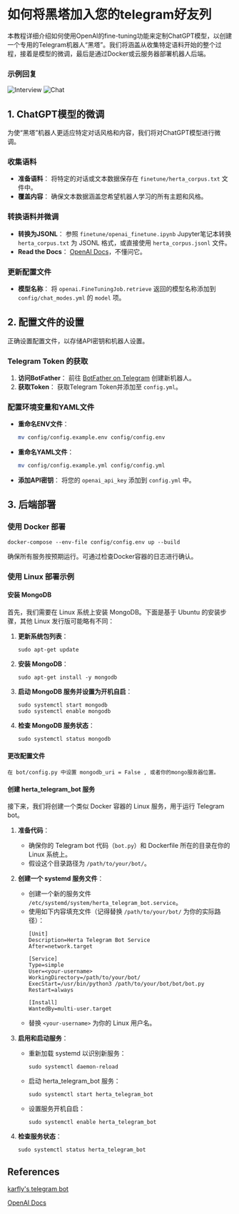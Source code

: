 # 如何将黑塔加入您的telegram好友列
本教程详细介绍如何使用OpenAI的fine-tuning功能来定制ChatGPT模型，以创建一个专用的Telegram机器人“黑塔”。我们将涵盖从收集特定语料开始的整个过程，接着是模型的微调，最后是通过Docker或云服务器部署机器人后端。


### 示例回复
![Interview](static/image.png) ![Chat](static/image2.png)
## 1. ChatGPT模型的微调

为使“黑塔”机器人更适应特定对话风格和内容，我们将对ChatGPT模型进行微调。

### 收集语料

- **准备语料**：
  将特定的对话或文本数据保存在 `finetune/herta_corpus.txt` 文件中。
- **覆盖内容**：
  确保文本数据涵盖您希望机器人学习的所有主题和风格。

### 转换语料并微调

- **转换为JSONL**：
  参照 `finetune/openai_finetune.ipynb` Jupyter笔记本转换 `herta_corpus.txt` 为 JSONL 格式，或直接使用 `herta_corpus.jsonl` 文件。
- **Read the Docs**：
  [OpenAI Docs](https://platform.openai.com/docs/guides/fine-tuning)，不懂问它。

### 更新配置文件

- **模型名称**：
  将 `openai.FineTuningJob.retrieve` 返回的模型名称添加到 `config/chat_modes.yml` 的 `model` 项。

## 2. 配置文件的设置

正确设置配置文件，以存储API密钥和机器人设置。

### Telegram Token 的获取

1. **访问BotFather**：
   前往 [BotFather on Telegram](https://t.me/botfather) 创建新机器人。
2. **获取Token**：
   获取Telegram Token并添加至 `config.yml`。

### 配置环境变量和YAML文件

- **重命名ENV文件**：
  ```bash
  mv config/config.example.env config/config.env
  ```
- **重命名YAML文件**：
  ```bash
  mv config/config.example.yml config/config.yml
  ```
- **添加API密钥**：
  将您的 `openai_api_key` 添加到 `config.yml` 中。

## 3. 后端部署
### 使用 Docker 部署
```
docker-compose --env-file config/config.env up --build
```
确保所有服务按预期运行。可通过检查Docker容器的日志进行确认。
### 使用 Linux 部署示例

#### **安装 MongoDB**

首先，我们需要在 Linux 系统上安装 MongoDB。下面是基于 Ubuntu 的安装步骤，其他 Linux 发行版可能略有不同：

1. **更新系统包列表**：
   ```
   sudo apt-get update
   ```

2. **安装 MongoDB**：
   ```
   sudo apt-get install -y mongodb
   ```

3. **启动 MongoDB 服务并设置为开机自启**：
   ```
   sudo systemctl start mongodb
   sudo systemctl enable mongodb
   ```

4. **检查 MongoDB 服务状态**：
   ```
   sudo systemctl status mongodb
   ```

#### **更改配置文件**

    在 bot/config.py 中设置 mongodb_uri = False , 或者你的mongo服务器位置。

#### **创建 herta_telegram_bot 服务**

接下来，我们将创建一个类似 Docker 容器的 Linux 服务，用于运行 Telegram bot。

1. **准备代码**：
   - 确保你的 Telegram bot 代码（`bot.py`）和 Dockerfile 所在的目录在你的 Linux 系统上。
   - 假设这个目录路径为 `/path/to/your/bot/`。

2. **创建一个 systemd 服务文件**：
   - 创建一个新的服务文件 `/etc/systemd/system/herta_telegram_bot.service`。
   - 使用如下内容填充文件（记得替换 `/path/to/your/bot/` 为你的实际路径）：
     ```
     [Unit]
     Description=Herta Telegram Bot Service
     After=network.target

     [Service]
     Type=simple
     User=<your-username>
     WorkingDirectory=/path/to/your/bot/
     ExecStart=/usr/bin/python3 /path/to/your/bot/bot/bot.py
     Restart=always

     [Install]
     WantedBy=multi-user.target
     ```
    - 替换 `<your-username>` 为你的 Linux 用户名。
3. **启用和启动服务**：
   - 重新加载 systemd 以识别新服务：
     ```
     sudo systemctl daemon-reload
     ```
   - 启动 herta_telegram_bot 服务：
     ```
     sudo systemctl start herta_telegram_bot
     ```
   - 设置服务开机自启：
     ```
     sudo systemctl enable herta_telegram_bot
     ```

4. **检查服务状态**：
   ```
   sudo systemctl status herta_telegram_bot
   ```

## References
[karfly's telegram bot](https://github.com/father-bot/chatgpt_telegram_bot)

[OpenAI Docs](https://platform.openai.com/docs)
